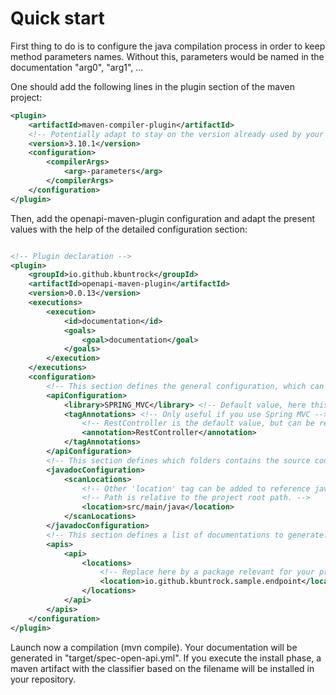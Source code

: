 # Quick start

First thing to do is to configure the java compilation process in order to keep method parameters names.
Without this, parameters would be named in the documentation "arg0", "arg1", ...

One should add the following lines in the plugin section of the maven project:

```xml
<plugin>
	<artifactId>maven-compiler-plugin</artifactId>
	<!-- Potentially adapt to stay on the version already used by your project -->
	<version>3.10.1</version>
	<configuration>
		<compilerArgs>
			<arg>-parameters</arg>
		</compilerArgs>
	</configuration>
</plugin>
```

Then, add the openapi-maven-plugin configuration and adapt the present values with the help of the detailed configuration section:

```xml

<!-- Plugin declaration -->
<plugin>
	<groupId>io.github.kbuntrock</groupId>
	<artifactId>openapi-maven-plugin</artifactId>
	<version>0.0.13</version>
	<executions>
		<execution>
			<id>documentation</id>
			<goals>
				<goal>documentation</goal>
			</goals>
		</execution>
	</executions>
	<configuration>
		<!-- This section defines the general configuration, which can be overriden for each generated document. -->
		<apiConfiguration>
			<library>SPRING_MVC</library> <!-- Default value, here this tag could be deleted. -->
			<tagAnnotations> <!-- Only useful if you use Spring MVC -->
				<!-- RestController is the default value, but can be replaced by RequestMapping -->
				<annotation>RestController</annotation>
			</tagAnnotations>
		</apiConfiguration>
		<!-- This section defines which folders contains the source code to be read to extract the javadoc. -->
		<javadocConfiguration>
			<scanLocations>
				<!-- Other 'location' tag can be added to reference javadoc in other modules. -->
				<!-- Path is relative to the project root path. -->
				<location>src/main/java</location>
			</scanLocations>
		</javadocConfiguration>
		<!-- This section defines a list of documentations to generate. In this exemple, only one is generated. -->
		<apis>
			<api>
				<locations>
					<!-- Replace here by a package relevant for your project. -->
					<location>io.github.kbuntrock.sample.endpoint</location>
				</locations>
			</api>
		</apis>
	</configuration>
</plugin>
```

Launch now a compilation (mvn compile). Your documentation will be generated in "target/spec-open-api.yml".
If you execute the install phase, a maven artifact with the classifier based on the filename will be installed in your repository.